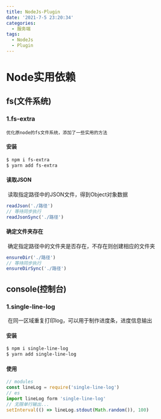 ```yaml
---
title: NodeJs-Plugin
date: '2021-7-5 23:20:34'
categories:
  - 服务端
tags: 
  - NodeJs
  - Plugin
---
```


# Node实用依赖

## fs(文件系统)

### 1.fs-extra

  	优化原node的fs文件系统，添加了一些实用的方法

#### 安装

```bash
$ npm i fs-extra
$ yarn add fs-extra
```

#### 读取JSON

​		读取指定路径中的JSON文件，得到Object对象数据

```js
readJson('./路径')
// 等待同步执行
readJsonSync('./路径')
```

#### 确定文件夹存在

​		确定指定路径中的文件夹是否存在，不存在则创建相应的文件夹

```js
ensureDir('./路径')
// 等待同步执行
ensureDirSync('./路径')
```

## console(控制台)

### 1.single-line-log

​		在同一区域重复打印log，可以用于制作进度条，进度信息输出

#### 		安装

```bash
$ npm i single-line-log
$ yarn add single-line-log
```

#### 		使用

```js
// modules
const lineLog = require('single-line-log')
// es
import lineLog form 'single-line-log'
// 无限单行输出...
setInterval(() => lineLog.stdout(Math.random()), 100)
```

